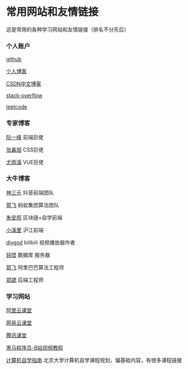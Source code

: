 # 常用网站和友情链接

这是常用的各种学习网站和友情链接（排名不分先后）

### 个人账户

[github](https://github.com/Michael18811380328/)

[个人博客](https://michael18811380328.github.io/)

[CSDN中文博客](https://blog.csdn.net/weixin_41697143)

[stack-overflow](https://stackoverflow.com/users/14245047/michael-an)

[leetcode](https://leetcode-cn.com/problemset/all/)

### 专家博客

[阮一峰](http://www.ruanyifeng.com/blog/) 前端巨佬

[张鑫旭](https://www.zhangxinxu.com/) CSS巨佬

[尤雨溪](https://www.zhihu.com/people/evanyou) VUE巨佬

### 大牛博客

[神三元](https://juejin.cn/user/430664257382462/posts) 抖音前端团队

[郭飞](https://www.guofei.site/) 蚂蚁集团算法团队

[朱安邦](https://www.axihe.com/anbang/blog/resume.html) 区块链+自学前端

[小溪里](https://www.xiaoxili.com/) 沪江前端

[diygod](https://diygod.me/message/) bilibili 视频播放器作者

[钝悟](https://dunwu.github.io/) 数据库 服务器

[郭飞](https://www.guofei.site/) 阿里巴巴算法工程师

[郑勰](https://blog.justinzx.com/) 后端工程师

### 学习网站

[阿里云课堂](https://edu.aliyun.com/developer)

[网易云课堂](https://study.163.com/)

[腾讯课堂](https://ke.qq.com/)

[黑马程序员-B站视频教程](https://space.bilibili.com/37974444/)

[计算机自学指南](https://csdiy.wiki/) 北京大学计算机自学课程规划，偏基础内容，有很多课程链接
